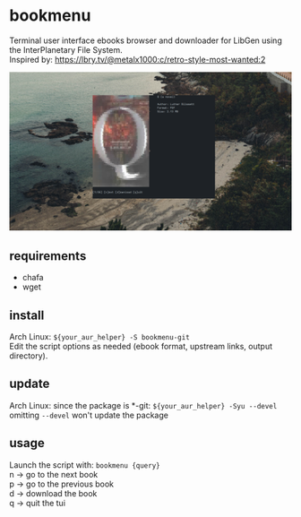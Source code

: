 # bookmenu
Terminal user interface ebooks browser and downloader for LibGen using the InterPlanetary File System.  
Inspired by: https://lbry.tv/@metalx1000:c/retro-style-most-wanted:2

![preview](preview.png)

## requirements
- chafa
- wget

## install
Arch Linux: ```${your_aur_helper} -S bookmenu-git```  
Edit the script options as needed (ebook format, upstream links, output directory).

## update
Arch Linux: since the package is *-git: ```${your_aur_helper} -Syu --devel```  
omitting ```--devel``` won't update the package

## usage
Launch the script with: ```bookmenu {query}```   
n -> go to the next book  
p -> go to the previous book  
d -> download the book  
q -> quit the tui  

